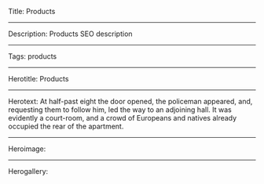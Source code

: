 Title: Products

----

Description: Products SEO description

----

Tags: products

----

Herotitle: Products

----

Herotext: At half-past eight the door opened, the policeman appeared, and, requesting them to follow him, led the way to an adjoining hall. It was evidently a court-room, and a crowd of Europeans and natives already occupied the rear of the apartment.

----

Heroimage: 

----

Herogallery: 